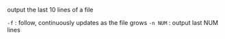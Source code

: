 output the last 10 lines of a file

`-f` : follow, continuously updates as the file grows
`-n NUM` : output last NUM lines
